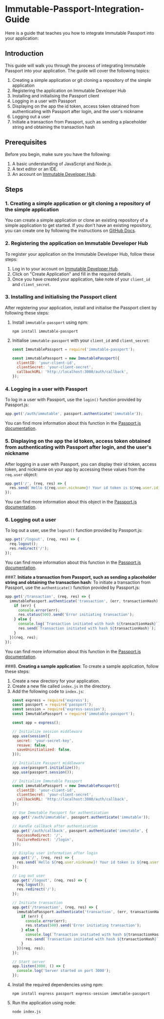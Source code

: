 # Immutable-Passport-Integration-Guide

Here is a guide that teaches you how to integrate Immutable Passport into your application:

## Introduction
This guide will walk you through the process of integrating Immutable Passport into your application. The guide will cover the following topics:

1. Creating a simple application or git cloning a repository of the simple application
2. Registering the application on Immutable Developer Hub
3. Installing and initialising the Passport client
4. Logging in a user with Passport
5. Displaying on the app the id token, access token obtained from authenticating with Passport after login, and the user's nickname
6. Logging out a user
7. Initiate a transaction from Passport, such as sending a placeholder string and obtaining the transaction hash

## Prerequisites
Before you begin, make sure you have the following:

1. A basic understanding of JavaScript and Node.js.
2. A text editor or an IDE.
3. An account on [Immutable Developer Hub](https://hub.immutable.com/).

## Steps

### 1. Creating a simple application or git cloning a repository of the simple application

You can create a simple application or clone an existing repository of a simple application to get started. If you don't have an existing repository, you can create one by following the instructions on [GitHub Docs](https://docs.github.com/en/repositories/creating-and-managing-repositories/cloning-a-repository).

### 2. Registering the application on Immutable Developer Hub

To register your application on the Immutable Developer Hub, follow these steps:

1. Log in to your account on [Immutable Developer Hub](https://hub.immutable.com/).
2. Click on "Create Application" and fill in the required details.
3. Once you have created your application, take note of your `client_id` and `client_secret`.

### 3. Installing and initialising the Passport client

After registering your application, install and initialise the Passport client by following these steps:

1. Install `immutable-passport` using npm:
   ```
   npm install immutable-passport
   ```
2. Initialise `immutable-passport` with your `client_id` and `client_secret`:
   ```javascript
   const ImmutablePassport = require('immutable-passport');

   const immutablePassport = new ImmutablePassport({
     clientID: 'your-client-id',
     clientSecret: 'your-client-secret',
     callbackURL: 'http://localhost:3000/auth/callback',
   });
   ```

### 4. Logging in a user with Passport

To log in a user with Passport, use the `login()` function provided by Passport.js:

```javascript
app.get('/auth/immutable', passport.authenticate('immutable'));
```

You can find more information about this function in the [Passport.js documentation](https://www.passportjs.org/concepts/authentication/login/).

### 5. Displaying on the app the id token, access token obtained from authenticating with Passport after login, and the user's nickname

After logging in a user with Passport, you can display their id token, access token, and nickname on your app by accessing these values from the `req.user` object:

```javascript
app.get('/', (req, res) => {
  res.send(`Hello ${req.user.nickname}! Your id token is ${req.user.id_token} and your access token is ${req.user.access_token}.`);
});
```

You can find more information about this object in the [Passport.js documentation](https://www.passportjs.org/docs/profile/).

### 6. Logging out a user

To log out a user, use the `logout()` function provided by Passport.js:

```javascript
app.get('/logout', (req, res) => {
  req.logout();
  res.redirect('/');
});
```

You can find more information about this function in the [Passport.js documentation](https://www.passportjs.org/docs/logout/).

###7. **Initiate a transaction from Passport, such as sending a placeholder string and obtaining the transaction hash**: To initiate a transaction from Passport, use the `authenticate()` function provided by Passport.js:

```javascript
app.get('/transaction', (req, res) => {
  immutablePassport.authenticate('transaction', (err, transactionHash) => {
    if (err) {
      console.error(err);
      res.status(500).send('Error initiating transaction');
    } else {
      console.log(`Transaction initiated with hash ${transactionHash}`);
      res.send(`Transaction initiated with hash ${transactionHash}`);
    }
  })(req, res);
});
```

You can find more information about this function in the [Passport.js documentation](https://www.passportjs.org/docs/authenticate/).

###8. **Creating a sample application**: To create a sample application, follow these steps:

   1. Create a new directory for your application.
   2. Create a new file called `index.js` in the directory.
   3. Add the following code to `index.js`:
      ```javascript
      const express = require('express');
      const passport = require('passport');
      const session = require('express-session');
      const ImmutablePassport = require('immutable-passport');

      const app = express();

      // Initialize session middleware
      app.use(session({
        secret: 'your-secret-key',
        resave: false,
        saveUninitialized: false,
      }));

      // Initialize Passport middleware
      app.use(passport.initialize());
      app.use(passport.session());

      // Initialize Immutable Passport
      const immutablePassport = new ImmutablePassport({
        clientID: 'your-client-id',
        clientSecret: 'your-client-secret',
        callbackURL: 'http://localhost:3000/auth/callback',
      });

      // Use Immutable Passport for authentication
      app.get('/auth/immutable', passport.authenticate('immutable'));

      // Handle callback after authentication
      app.get('/auth/callback', passport.authenticate('immutable', {
        successRedirect: '/',
        failureRedirect: '/login',
      }));

      // Display user information after login
      app.get('/', (req, res) => {
        res.send(`Hello ${req.user.nickname}! Your id token is ${req.user.id_token} and your access token is ${req.user.access_token}.`);
      });

      // Log out user
      app.get('/logout', (req, res) => {
        req.logout();
        res.redirect('/');
      });

      // Initiate transaction
      app.get('/transaction', (req, res) => {
        immutablePassport.authenticate('transaction', (err, transactionHash) => {
          if (err) {
            console.error(err);
            res.status(500).send('Error initiating transaction');
          } else {
            console.log(`Transaction initiated with hash ${transactionHash}`);
            res.send(`Transaction initiated with hash ${transactionHash}`);
          }
        })(req, res);
      });

      // Start server
      app.listen(3000, () => {
        console.log('Server started on port 3000');
      });
      ```
   4. Install the required dependencies using npm:
       ```
       npm install express passport express-session immutable-passport
       ```
   5. Run the application using node:
       ```
       node index.js
       ```
